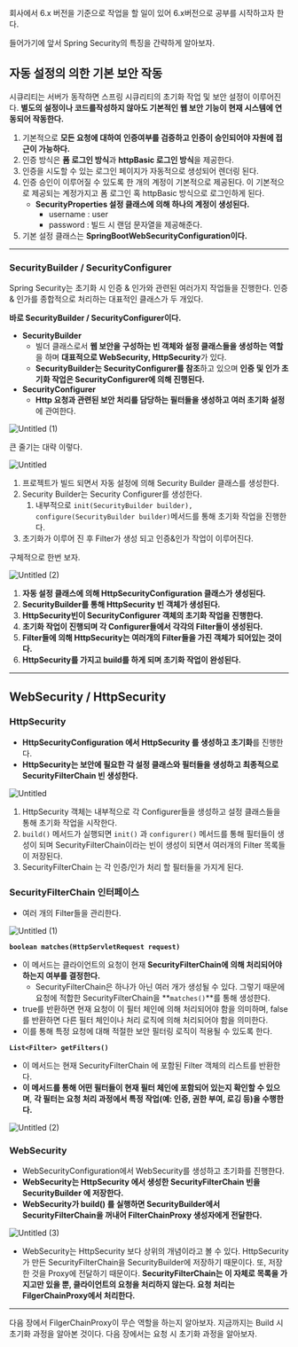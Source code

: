 회사에서 6.x 버전을 기준으로 작업을 할 일이 있어 6.x버전으로 공부를 시작하고자 한다.

들어가기에 앞서 Spring Security의 특징을 간략하게 알아보자.

## 자동 설정의 의한 기본 보안 작동

시큐리티는 서버가 동작하면 스프링 시큐리티의 초기화 작업 및 보안 설정이 이루어진다. **별도의 설정이나 코드를작성하지 않아도 기본적인 웹 보안 기능이 현재 시스템에 연동되어 작동한다.**

1. 기본적으로 **모든 요청에 대하여** **인증여부를 검증하고 인증이 승인되어야 자원에 접근이 가능하다.**
2. 인증 방식은 **폼 로그인 방식**과 **httpBasic 로그인 방식**을 제공한다.
3. 인증을 시도할 수 있는 로그인 페이지가 자동적으로 생성되어 렌더링 된다.
4. 인증 승인이 이루어질 수 있도록 한 개의 계정이 기본적으로 제공된다. 이 기본적으로 제공되는 계정가지고 폼 로그인 혹 httpBasic 방식으로 로그인하게 된다.
    - **SecurityProperties 설정 클래스에 의해 하나의 계정이 생성된다.**
        - username : user
        - password : 빌드 시 랜덤 문자열을 제공해준다.
5. 기본 설정 클래스는 **SpringBootWebSecurityConfiguration이다.**

---

### SecurityBuilder / SecurityConfigurer

Spring Security는 초기화 시 인증 & 인가와 관련된 여러가지 작업들을 진행한다. 인증 & 인가를 종합적으로 처리하는 대표적인 클래스가 두 개있다.

**바로 SecurityBuilder / SecurityConfigurer이다.**

- **SecurityBuilder**
    - 빌더 클래스로서 **웹 보안을 구성하는 빈 객체와 설정 클래스들을 생성하는 역할**을 하며 **대표적으로 WebSecurity, HttpSecurity**가 있다.
    - **SecurityBuilder는 SecurityConfigurer를 참조**하고 있으며 **인증 및 인가 초기화 작업은 SecurityConfigurer에 의해 진행된다.**
- **SecurityConfigurer**
    - **Http 요청과 관련된 보안 처리를 담당하는 필터들을 생성하고 여러 초기화 설정**에 관여한다.

![Untitled (1)](https://github.com/sungwooIsGood/Today-I-Learn/assets/98163632/c759a07c-9c1b-45cf-83e4-d5afabf97f08)


큰 줄기는 대략 이렇다.

![Untitled](https://github.com/sungwooIsGood/Today-I-Learn/assets/98163632/7a22ee9d-28a8-4818-8f6f-b7a9d5b61b62)


1. 프로젝트가 빌드 되면서 자동 설정에 의해 Security Builder 클래스를 생성한다.
2. Security Builder는 Security Configurer를 생성한다.
    1. 내부적으로 `init(SecurityBuilder builder), configure(SecurityBuilder builder)`메서드를 통해 초기화 작업을 진행한다.
3. 초기화가 이루어 진 후 Filter가 생성 되고 인증&인가 작업이 이루어진다.

구체적으로 한번 보자.

![Untitled (2)](https://github.com/sungwooIsGood/Today-I-Learn/assets/98163632/505251b1-3434-43cb-bc31-58148e4feae5)

1. **자동 설정 클래스에 의해 HttpSecurityConfiguration 클래스가 생성된다.**
2. **SecurityBuilder를 통해 HttpSecurity 빈 객체가 생성된다.**
3. **HttpSecurity빈이 SecurityConfigurer 객체의 초기화 작업을 진행한다.**
4. **초기화 작업이 진행되며 각 Configurer들에서 각각의 Filter들이 생성된다.**
5. **Filter들에 의해 HttpSecurity는 여러개의 Filter들을 가진 객체가 되어있는 것이다.**
6. **HttpSecurity를 가지고 build를 하게 되며 초기화 작업이 완성된다.**

---

## WebSecurity / HttpSecurity

### HttpSecurity

- **HttpSecurityConfiguration 에서 HttpSecurity 를 생성하고 초기화**를 진행한다.
- **HttpSecurity는 보안에 필요한 각 설정 클래스와 필터들을 생성하고 최종적으로 SecurityFilterChain 빈 생성한다.**

![Untitled](https://github.com/sungwooIsGood/Today-I-Learn/assets/98163632/fb3a0d23-fb0e-4049-9722-851b2c60a6b5)

1. HttpSecurity 객체는 내부적으로 각 Configurer들을 생성하고 설정 클래스들을 통해 초기화 작업을 시작한다.
2. `build()` 메서드가 실행되면 `init()` 과 `configurer()` 메서드를 통해 필터들이 생성이 되며 SecurityFilterChain이라는 빈이 생성이 되면서 여러개의 Filter 목록들이 저장된다.
3. SecurityFilterChain 는 각 인증/인가 처리 할 필터들을 가지게 된다.

### SecurityFilterChain 인터페이스

- 여러 개의 Filter들을 관리한다.

![Untitled (1)](https://github.com/sungwooIsGood/Today-I-Learn/assets/98163632/2a532259-85c7-4d2a-b33a-b5506dbc99ad)

**`boolean matches(HttpServletRequest request)`**

- 이 메서드는 클라이언트의 요청이 현재 **SecurityFilterChain에 의해 처리되어야 하는지 여부를 결정한다.**
    - SecurityFilterChain은 하나가 아닌 여러 개가 생성될 수 있다. 그렇기 때문에 요청에 적합한 SecurityFilterChain을 **`matches()`**를 통해 생성한다.
- true를 반환하면 현재 요청이 이 필터 체인에 의해 처리되어야 함을 의미하며, false를 반환하면
  다른 필터 체인이나 처리 로직에 의해 처리되어야 함을 의미한다.
- 이를 통해 특정 요청에 대해 적절한 보안 필터링 로직이 적용될 수 있도록 한다.

**`List<Filter> getFilters()`**

- 이 메서드는 현재 SecurityFilterChain 에 포함된 Filter 객체의 리스트를 반환한다.
- **이 메서드를 통해 어떤 필터들이 현재 필터 체인에 포함되어 있는지 확인할 수 있으며**, **각 필터는
  요청 처리 과정에서 특정 작업(예: 인증, 권한 부여, 로깅 등)을 수행한다.**

![Untitled (2)](https://github.com/sungwooIsGood/Today-I-Learn/assets/98163632/66951295-ec9d-4990-aae5-22cce13d4e76)

### WebSecurity

- WebSecurityConfiguration에서 WebSecurity를 생성하고 초기화를 진행한다.
- **WebSecurity는 HttpSecurity 에서 생성한 SecurityFilterChain 빈을 SecurityBuilder 에 저장한다.**
- **WebSecurity가 build() 를 실행하면 SecurityBuilder에서 SecurityFilterChain을 꺼내어 FilterChainProxy 생성자에게 전달한다.**

![Untitled (3)](https://github.com/sungwooIsGood/Today-I-Learn/assets/98163632/3128a471-ed2a-4f92-9b58-0d2a7541105d)

- WebSecurity는 HttpSecurity 보다 상위의 개념이라고 볼 수 있다. HttpSecurity가 만든 SecurityFilterChain을 SecurityBuilder에 저장하기 때문이다. 또, 저장한 것을 Proxy에 전달하기 때문이다. **SecurityFilterChain는 이 자체로 목록을 가지고만 있을 뿐, 클라이언트의 요청을 처리하지 않는다. 요청 처리는 FilgerChainProxy에서 처리한다.**

---

다음 장에서 FilgerChainProxy이 무슨 역할을 하는지 알아보자. 지금까지는 Build 시 초기화 과정을 알아본 것이다. 다음 장에서는 요청 시 초기화 과정을 알아보자.
